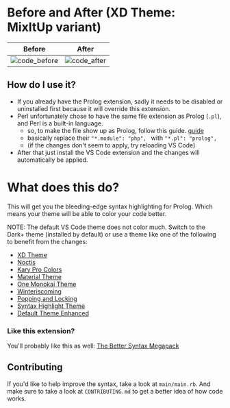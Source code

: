 # Before and After (XD Theme: MixItUp variant)
Before                     | After 
:-------------------------:|:-------------------------:
![code_before](https://user-images.githubusercontent.com/17692058/140219985-df9f82a2-e3bf-4c18-b9b6-abca88d44733.png) | ![code_after](https://user-images.githubusercontent.com/17692058/140220023-cd68f0fd-146c-4af0-bd47-4bf85c4ee2b4.png)

## How do I use it?
- If you already have the Prolog extension, sadly it needs to be disabled or uninstalled first because it will override this extension.
- Perl unfortunately chose to have the same file extension as Prolog (`.pl`), and Perl is a built-in language.
  - so, to make the file show up as Prolog, follow this guide. [guide](https://www.gyanblog.com/vscode/visual-studio-code-associate-file-extensions-language/)
  - basically replace their `"*.module": "php", ` with `"*.pl": "prolog", `
  - (if the changes don't seem to apply, try reloading VS Code)
- After that just install the VS Code extension and the changes will automatically be applied.


# What does this do?
This will get you the bleeding-edge syntax highlighting for Prolog. Which means your theme will be able to color your code better.

NOTE: The default VS Code theme does not color much. Switch to the Dark+ theme (installed by default) or use a theme like one of the following to benefit from the changes:
- [XD Theme](https://marketplace.visualstudio.com/items?itemName=jeff-hykin.xd-theme)
- [Noctis](https://marketplace.visualstudio.com/items?itemName=liviuschera.noctis)
- [Kary Pro Colors](https://marketplace.visualstudio.com/items?itemName=karyfoundation.theme-karyfoundation-themes)
- [Material Theme](https://marketplace.visualstudio.com/items?itemName=Equinusocio.vsc-material-theme)
- [One Monokai Theme](https://marketplace.visualstudio.com/items?itemName=azemoh.one-monokai)
- [Winteriscoming](https://marketplace.visualstudio.com/items?itemName=johnpapa.winteriscoming)
- [Popping and Locking](https://marketplace.visualstudio.com/items?itemName=hedinne.popping-and-locking-vscode)
- [Syntax Highlight Theme](https://marketplace.visualstudio.com/items?itemName=peaceshi.syntax-highlight)
- [Default Theme Enhanced](https://marketplace.visualstudio.com/items?itemName=ms-vscode.cpptools-themes)

### Like this extension?
You'll probably like this as well: [The Better Syntax Megapack](https://marketplace.visualstudio.com/items?itemName=jeff-hykin.better-syntax)

## Contributing
If you'd like to help improve the syntax, take a look at `main/main.rb`. And make sure to take a look at `CONTRIBUTING.md` to get a better idea of how code works.
